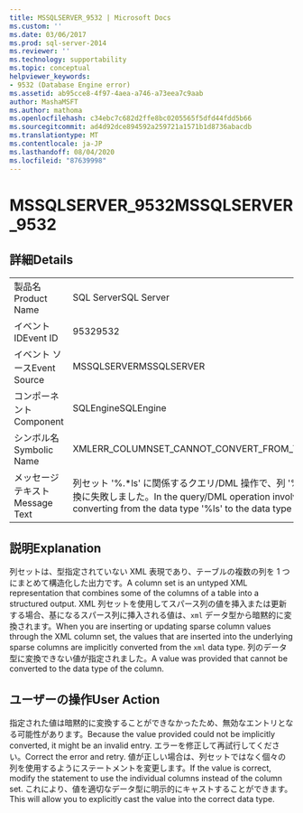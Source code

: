 ```yaml
---
title: MSSQLSERVER_9532 | Microsoft Docs
ms.custom: ''
ms.date: 03/06/2017
ms.prod: sql-server-2014
ms.reviewer: ''
ms.technology: supportability
ms.topic: conceptual
helpviewer_keywords:
- 9532 (Database Engine error)
ms.assetid: ab95cce8-4f97-4aea-a746-a73eea7c9aab
author: MashaMSFT
ms.author: mathoma
ms.openlocfilehash: c34ebc7c682d2ffe8bc0205565f5dfd44fdd5b66
ms.sourcegitcommit: ad4d92dce894592a259721a1571b1d8736abacdb
ms.translationtype: MT
ms.contentlocale: ja-JP
ms.lasthandoff: 08/04/2020
ms.locfileid: "87639998"
---
```

# <a name="mssqlserver_9532"></a><span data-ttu-id="1b9fd-102">MSSQLSERVER_9532</span><span class="sxs-lookup"><span data-stu-id="1b9fd-102">MSSQLSERVER_9532</span></span>
    
## <a name="details"></a><span data-ttu-id="1b9fd-103">詳細</span><span class="sxs-lookup"><span data-stu-id="1b9fd-103">Details</span></span>  
  
|||  
|-|-|  
|<span data-ttu-id="1b9fd-104">製品名</span><span class="sxs-lookup"><span data-stu-id="1b9fd-104">Product Name</span></span>|<span data-ttu-id="1b9fd-105">SQL Server</span><span class="sxs-lookup"><span data-stu-id="1b9fd-105">SQL Server</span></span>|  
|<span data-ttu-id="1b9fd-106">イベント ID</span><span class="sxs-lookup"><span data-stu-id="1b9fd-106">Event ID</span></span>|<span data-ttu-id="1b9fd-107">9532</span><span class="sxs-lookup"><span data-stu-id="1b9fd-107">9532</span></span>|  
|<span data-ttu-id="1b9fd-108">イベント ソース</span><span class="sxs-lookup"><span data-stu-id="1b9fd-108">Event Source</span></span>|<span data-ttu-id="1b9fd-109">MSSQLSERVER</span><span class="sxs-lookup"><span data-stu-id="1b9fd-109">MSSQLSERVER</span></span>|  
|<span data-ttu-id="1b9fd-110">コンポーネント</span><span class="sxs-lookup"><span data-stu-id="1b9fd-110">Component</span></span>|<span data-ttu-id="1b9fd-111">SQLEngine</span><span class="sxs-lookup"><span data-stu-id="1b9fd-111">SQLEngine</span></span>|  
|<span data-ttu-id="1b9fd-112">シンボル名</span><span class="sxs-lookup"><span data-stu-id="1b9fd-112">Symbolic Name</span></span>|<span data-ttu-id="1b9fd-113">XMLERR_COLUMNSET_CANNOT_CONVERT_FROM_TO</span><span class="sxs-lookup"><span data-stu-id="1b9fd-113">XMLERR_COLUMNSET_CANNOT_CONVERT_FROM_TO</span></span>|  
|<span data-ttu-id="1b9fd-114">メッセージ テキスト</span><span class="sxs-lookup"><span data-stu-id="1b9fd-114">Message Text</span></span>|<span data-ttu-id="1b9fd-115">列セット '%.\*ls' に関係するクエリ/DML 操作で、列 '%.\*ls' のデータ型 '%ls' をデータ型 '%ls' に変換する際に変換に失敗しました。</span><span class="sxs-lookup"><span data-stu-id="1b9fd-115">In the query/DML operation involving  column set '%.\*ls', conversion failed when converting from the data type '%ls' to the data type '%ls' for the column '%.\*ls'.</span></span>|  
  
## <a name="explanation"></a><span data-ttu-id="1b9fd-116">説明</span><span class="sxs-lookup"><span data-stu-id="1b9fd-116">Explanation</span></span>  
 <span data-ttu-id="1b9fd-117">列セットは、型指定されていない XML 表現であり、テーブルの複数の列を 1 つにまとめて構造化した出力です。</span><span class="sxs-lookup"><span data-stu-id="1b9fd-117">A column set is an untyped XML representation that combines some of the columns of a table into a structured output.</span></span> <span data-ttu-id="1b9fd-118">XML 列セットを使用してスパース列の値を挿入または更新する場合、基になるスパース列に挿入される値は、`xml` データ型から暗黙的に変換されます。</span><span class="sxs-lookup"><span data-stu-id="1b9fd-118">When you are inserting or updating sparse column values through the XML column set, the values that are inserted into the underlying sparse columns are implicitly converted from the `xml` data type.</span></span> <span data-ttu-id="1b9fd-119">列のデータ型に変換できない値が指定されました。</span><span class="sxs-lookup"><span data-stu-id="1b9fd-119">A value was provided that cannot be converted to the data type of the column.</span></span>  
  
## <a name="user-action"></a><span data-ttu-id="1b9fd-120">ユーザーの操作</span><span class="sxs-lookup"><span data-stu-id="1b9fd-120">User Action</span></span>  
 <span data-ttu-id="1b9fd-121">指定された値は暗黙的に変換することができなかったため、無効なエントリとなる可能性があります。</span><span class="sxs-lookup"><span data-stu-id="1b9fd-121">Because the value provided could not be implicitly converted, it might be an invalid entry.</span></span> <span data-ttu-id="1b9fd-122">エラーを修正して再試行してください。</span><span class="sxs-lookup"><span data-stu-id="1b9fd-122">Correct the error and retry.</span></span> <span data-ttu-id="1b9fd-123">値が正しい場合は、列セットではなく個々の列を使用するようにステートメントを変更します。</span><span class="sxs-lookup"><span data-stu-id="1b9fd-123">If the value is correct, modify the statement to use the individual columns instead of the column set.</span></span> <span data-ttu-id="1b9fd-124">これにより、値を適切なデータ型に明示的にキャストすることができます。</span><span class="sxs-lookup"><span data-stu-id="1b9fd-124">This will allow you to explicitly cast the value into the correct data type.</span></span>  
  
  
